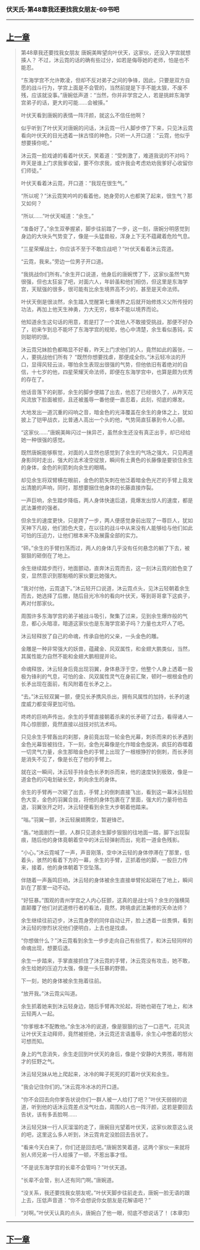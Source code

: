 ### 伏天氏-第48章我还要找我女朋友-69书吧

--------
[上一章](./00acebef621d6fe7d11cee1515705ef8.md)
--------


>
>
>
>第48章我还要找我女朋友
>唐婉美眸望向叶伏天，这家伙，还没入学宫就想揍人？
>不过，沐云霓的话的确有些过分，如若是侮辱她的老师，怕是也不能忍。
>
>“东海学宫不允许欺凌，但却不反对弟子之间的争锋，因此，只要是双方自愿的战斗行为，学宫上面是不会管的，当然前提是下手不能太狠，不废不残，应该就没事。”唐婉低声道：“当然，你并非学宫之人，若是挑衅东海学宫弟子的话，更大的可能……会被揍。”
>
>叶伏天看到唐婉的表情一阵汗颜，就这么不信任他啊？
>
>似乎听到了叶伏天对唐婉的问话，沐云霓一行人脚步停了下来，只见沐云霓看向叶伏天的目光透着一抹古怪的神色，只听一人开口道：“云霓，他似乎想要揍你呢。”
>
>沐云霓一脸戏谑的看着叶伏天，笑着道：“受刺激了，难道我说的不对吗？昨天是谁上门求我爹收留，要不你求我，或许我会考虑劝劝我爹好心收留你们师徒。”
>
>叶伏天看着沐云霓，开口道：“我现在很生气。”
>
>“所以呢？”沐云霓笑吟吟的看着他，她身旁的人也都笑了起来，很生气？那又如何？
>
>“所以……”叶伏天喊道：“余生。”
>
>“准备好了。”余生双拳握紧，脚步往前踏了一步，这一刻，唐婉分明感觉到身边的大块头气势变了，像是一头猛兽般，浑身上下无不蕴藏着危险气息。
>
>“三星荣耀战士，你应该不至于不敢应战吧？”叶伏天看着沐云霓道。
>
>“云霓，我来。”旁边一位男子开口道。
>
>“我挑战你们所有。”余生开口说道，他身后的唐婉愣了下，这家伙虽然气势很强，但也太狂妄了吧，对面六人，年龄虽和他们相仿，但这里是东海学宫，天赋强的很多，很可能有比余生境界高不少的，甚至是天命法师。
>
>叶伏天倒是很淡然，余生踏入觉醒第七重境界之后就开始修炼义父所传授的功法，再加上他天生神勇，力大无穷，根本不能以境界而论。
>
>他知道余生这句话的用意，若是打了一个其他人不敢接受挑战，那便不好办了，初来乍到总不能坏了东海学宫的规矩，他心中清楚，余生看似愚钝，实则聪明的很。
>
>沐云霓兄妹脸色都略显不好看，昨天上门求他们的人，竟然如此的嚣张，一人，要挑战他们所有？
>“既然你想要找虐，那便成全你。”沐云轻冷淡的开口，显得风轻云淡，哪怕余生表现出很强的气势，但他依旧有着绝对的自信，十七岁的他，四星荣耀天命法师，即便在东海学宫中，也算是颇为优秀的存在了。
>
>他话音落下的刹那，余生的脚步便踏了出去，他忍了已经很久了，从昨天花风流放下脸面被拒，且还被羞辱一番他便一直忍着，此刻，彻底的爆发。
>
>大地发出一道沉重的闷响之音，暗金色的光泽覆盖在余生的身体之上，犹如披上了铠甲战衣，比普通人高出一个头的他，气势简直狂暴到令人心颤。
>
>“这家伙……”唐婉美眸闪过一抹异芒，虽然余生还没有真正出手，却已经给她一种很强的感觉。
>
>既然唐婉能够察觉，对面的人显然也感觉到了余生的气场之强大，只见两道身影同时走出，强大的法术凌空绽放，瞬间有土黄色的长藤像是要锁住余生的身体，金色的利箭刺向余生的眼睛。
>
>却见余生将双臂横在眼前，金色的箭矢刺在他泛着暗金色光芒的手臂上竟发出清脆的声响，同时，那想要捆住他身体的长藤直接炸裂。
>
>一声巨响，余生踏步降临，两人身体快速后退，竟爆发出惊人的速度，都是武法兼修的强者。
>
>但余生的速度更快，只是跨了一步，两人便感觉身前出现了一尊巨人，犹如天神下凡般，他们脸色大变，在以往的战斗中从来没有人能够给与他们如此可怕的压迫力，让他们根本来不及展露全部的实力。
>
>“砰。”余生的手臂扫荡而过，两人的身体几乎没有任何悬念的躺了下去，被狠狠的砸倒在了地上。
>
>余生继续踏步而行，地面颤动，直奔沐云霓而去，这一刻沐云霓的脸色变了变，显然意识到那魁梧的家伙要比她强大。
>
>“我对付他，云霓退下。”沐云轻开口说道，沐云霓点头，见沐云轻朝着余生而去，她选择了后撤，随后目光冷冷的看向叶伏天，等到哥哥拿下这疯子，再对付那家伙。
>
>周围许多东海学宫的弟子被战斗吸引，聚集了过来，见到余生爆炸般的气息，都心头暗凛，暗道这家伙也是东海学宫弟子吗？力量也太吓人了吧。
>
>沐云轻释放了自己的命魂，传承自他的父亲，一头金色的雕。
>
>金雕是一种非常强大的妖兽，蕴藏金、风双属性，和金翅大鹏类似，当然，其属性能力自然不能和金翅大鹏相提并论。
>
>命魂释放，沐云轻身后竟出现羽翼，身体悬浮于空，他整个人身上透着一股极为锋利的气息，可怕的金、风双属性灵气在身前汇聚，顿时一根根金色的长矛出现在面前，有风附着在长矛之上。
>
>“去。”沐云轻双翼一颤，便见长矛携风杀出，拥有风属性的加持，长矛的速度威力都变得更加可怕。
>
>咚咚的巨响声传出，余生的手臂直接朝着杀来的长矛砸了过去，看得诸人一阵心惊胆颤，竟然直接以战技对抗法术吗。
>
>只见余生手臂轰出的刹那，身前竟出现一轮金色光幕，刺杀而来的长矛遇到金色光幕皆被挡住，下一刻，金色光幕像是化作暗金色旋涡，疯狂的吞噬着一切灵气力量，余生那暗金色的手臂上出现了一根根狰狞的倒刺，而长矛则是消失不见了，像是长在了他的手臂上。
>
>就在这一瞬间，沐云轻手持金色长矛刺杀而来，他的速度快到极致，像是一道金色的闪电划破长空，刺向余生的身体。
>
>余生的手臂再一次砸了出去，手臂上的倒刺直接飞出，看到这一幕沐云轻脸色大变，金色的羽翼合拢，将他的身体包裹在了里面，强大的力量将他击退，羽翼张开之时，沐云轻便看到余生大步朝着他踏来。
>
>“嗡。”羽翼一颤，沐云轻展翅腾空，暂避锋芒。
>
>“轰。”地面剧烈一颤，人群只见道余生脚步狠狠的往地面一踏，脚下出现裂痕，随后他的身体竟朝着空中的沐云轻弹射而出，宛若一道金色残影。
>
>“小心。”沐云霓喊了一声，声音刚落，空中沐云轻的身体停滞在了那里，低着头，骇然的看着下方的一幕，余生的手臂，正抓着他的脚，一股巨力传来，接着，他的身体朝着下空坠落。
>
>伴随着一声轰鸣巨响，沐云轻的身体被余生直接单臂抡起砸在了地上，瞬间趴在了那里一动不动。
>
>“好狂暴。”围观的青州学宫之人内心狂颤，这真的是战士吗？余生的强横简直颠覆了他们对武道修行者的看法，竟然，跨境虐武法兼修的天命法师？
>
>余生继续往前迈步，沐云霓身旁的同伴自动让开，脸上透着一丝畏惧，看到沐云轻的惨烈状况他们便明白，上去也是找虐。
>
>“你想做什么？”沐云霓看到余生一步步走向自己有些慌了，和沐云轻同样的命魂出现，想要后退。
>
>余生一步踏来，手掌直接抓住了沐云霓的手臂，沐云霓没有攻击，她不敢，余生给她的压迫力太强，像是一头狂暴的野兽。
>
>下一刻，她的身体被余生拖着往前。
>
>“放开我。”沐云霓尖叫道。
>
>余生抓着她来到沐云轻身边，随后手臂再次抡起，将她也砸在了地上，和沐云轻两人一起。
>
>“你爹根本不配教他。”余生冰冷的说道，像是狠狠的出了一口恶气，花风流让叶伏天主动拜师，竟然被拒绝，沐云霓还言语羞辱，余生心中憋着的怒火可想而知。
>
>身上的气息消失，余生走回到叶伏天的身后，像是个安静的大男孩，哪有刚才的狂野之气。
>
>沐云轻兄妹从地上爬起来，冰冷的眸子死死的盯着叶伏天和余生。
>
>“我会记住你们的。”沐云霓冷冰冰的开口道。
>
>“你不会回去向你爹告状说你们一群人被一人给打了吧？”叶伏天弱弱的说道，听到他的话沐云霓差点没气吐血，周围的人也一阵汗颜，这若是要回去告状，该有多丢脸啊……
>
>沐云轻兄妹一行人灰溜溜的走了，唐婉目光望着叶伏天，这家伙故意这么说的吧，这里这么多人听到，沐云霓肯定没脸回去告状了。
>
>“看来今天白来了，你们还是回去吧。”唐婉苦笑着道，这两个家伙一来就将别人师兄弟一行人给揍了一顿，不惹出事才怪。
>
>“不是说东海学宫的长辈不会管吗？”叶伏天道。
>
>“长辈不会管，别人还有同门啊。”唐婉道。
>
>“没关系，我还要找我女朋友呢。”叶伏天脚步往前走去，唐婉一脸无语的跟上去，压低声音道：“你不会想说你女朋友是花解语吧？”
>
>“对啊。”叶伏天认真的点头，唐婉白了他一眼，彻底不想说话了！
>(本章完)
>
>

--------
[下一章](./24d7cb36753ed46dafd075933f9ec783.md)
--------
